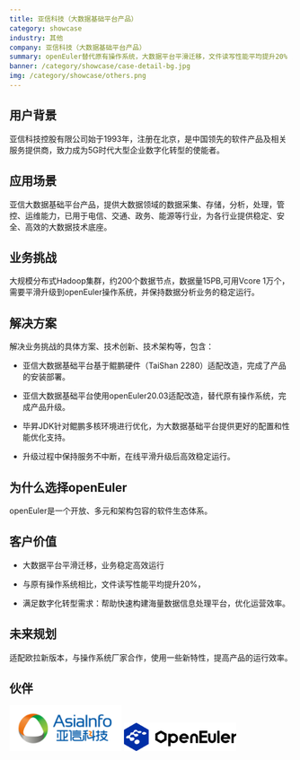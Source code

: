 ```yaml
---
title: 亚信科技（大数据基础平台产品）
category: showcase
industry: 其他
company: 亚信科技（大数据基础平台产品）
summary: openEuler替代原有操作系统，大数据平台平滑迁移，文件读写性能平均提升20% ，业务稳定高效运行。
banner: /category/showcase/case-detail-bg.jpg
img: /category/showcase/others.png
---
```


## 用户背景

亚信科技控股有限公司始于1993年，注册在北京，是中国领先的软件产品及相关服务提供商，致力成为5G时代大型企业数字化转型的使能者。


## 应用场景

亚信大数据基础平台产品，提供大数据领域的数据采集、存储，分析，处理，管控、运维能力，已用于电信、交通、政务、能源等行业，为各行业提供稳定、安全、高效的大数据技术底座。

## 业务挑战

大规模分布式Hadoop集群，约200个数据节点，数据量15PB,可用Vcore 1万个，需要平滑升级到openEuler操作系统，并保持数据分析业务的稳定运行。


## 解决方案

解决业务挑战的具体方案、技术创新、技术架构等，包含：

- 亚信大数据基础平台基于鲲鹏硬件（TaiShan 2280）适配改造，完成了产品的安装部署。

- 亚信大数据基础平台使用openEuler20.03适配改造，替代原有操作系统，完成产品升级。

- 毕昇JDK针对鲲鹏多核环境进行优化，为大数据基础平台提供更好的配置和性能优化支持。

- 升级过程中保持服务不中断，在线平滑升级后高效稳定运行。


## 为什么选择openEuler

openEuler是一个开放、多元和架构包容的软件生态体系。


## 客户价值

- 大数据平台平滑迁移，业务稳定高效运行

- 与原有操作系统相比，文件读写性能平均提升20%，

- 满足数字化转型需求：帮助快速构建海量数据信息处理平台，优化运营效率。

## 未来规划

适配欧拉新版本，与操作系统厂家合作，使用一些新特性，提高产品的运行效率。


## 伙伴

<img src="./xh.png" width="200" >

<img src="./logo.png" width="200" >
